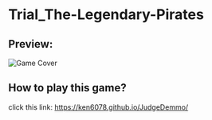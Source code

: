 # Trial_The-Legendary-Pirates
## Preview:
![Game Cover](https://user-images.githubusercontent.com/53348848/204504482-f0c75d1f-239b-4cf8-9a6e-22d3f08befae.png)

## How to play this game?
click this link: https://ken6078.github.io/JudgeDemmo/
